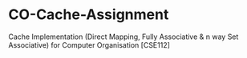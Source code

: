 # CO-Cache-Assignment
Cache Implementation (Direct Mapping, Fully Associative &amp; n way Set Associative) for Computer Organisation [CSE112]
